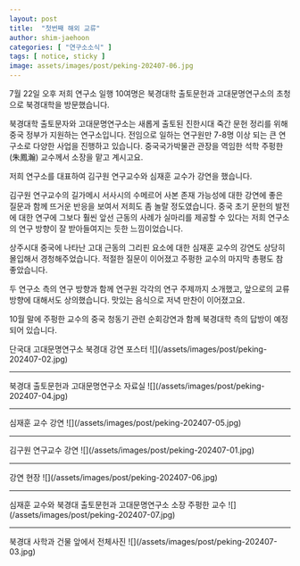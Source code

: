 ```yaml
---
layout: post
title:  "첫번째 해외 교류"
author: shim-jaehoon
categories: [ "연구소소식" ] 
tags: [ notice, sticky ] 
image: assets/images/post/peking-202407-06.jpg
---
```


7월 22일 오후 저희 연구소 일행 10여명은 북경대학 출토문헌과 고대문명연구소의 초청으로 북경대학을 방문했습니다.

북경대학 출토문자와 고대문명연구소는 새롭게 출토된 진한시대 죽간 문헌 정리를 위해 중국 정부가 지원하는 연구소입니다. 전임으로 일하는 연구원만 7-8명 이상 되는 큰 연구소로 다양한 사업을 진행하고 있습니다. 중국국가박물관 관장을 역임한 석학 주펑한(朱鳳瀚) 교수께서 소장을 맡고 계시고요.

저희 연구소를 대표하여 김구원 연구교수와 심재훈 교수가 강연을 했습니다.

김구원 연구교수의 길가메시 서사시의 수메르어 사본 존재 가능성에 대한 강연에 좋은 질문과 함께 뜨거운 반응을 보여서 저희도 좀 놀랄 정도였습니다. 중국 초기 문헌의 발전에 대한 연구에 그보다 훨씬 앞선 근동의 사례가 실마리를 제공할 수 있다는 저희 연구소의 연구 방향이 잘 받아들여지는 듯한 느낌이었습니다.

상주시대 중국에 나타난 고대 근동의 그리핀 요소에 대한 심재훈 교수의 강연도 상당히 몰입해서 경청해주었습니다. 적절한 질문이 이어졌고 주펑한 교수의 마지막 총평도 참 좋았습니다.

두 연구소 측의 연구 방향과 함께 연구원 각각의 연구 주제까지 소개했고, 앞으로의 교류 방향에 대해서도 상의했습니다. 맛있는 음식으로 저녁 만찬이 이어졌고요.

10월 말에 주펑한 교수의 중국 청동기 관련 순회강연과 함께 북경대학 측의 답방이 예정되어 있습니다.


<span class="text-muted">
단국대 고대문명연구소 북경대 강연 포스터
</span>
![](/assets/images/post/peking-202407-02.jpg)

----

<span class="text-muted">
북경대 출토문헌과 고대문명연구소 자료실
</span>
![](/assets/images/post/peking-202407-04.jpg)

----

<span class="text-muted">
심재훈 교수 강연
</span>
![](/assets/images/post/peking-202407-05.jpg)

----

<span class="text-muted">
김구원 연구교수 강연
</span>
![](/assets/images/post/peking-202407-01.jpg)

----

<span class="text-muted">
강연 현장
</span>
![](/assets/images/post/peking-202407-06.jpg)

----

<span class="text-muted">
심재훈 교수와 북경대 출토문헌과 고대문명연구소 소장 주펑한 교수
</span>
![](/assets/images/post/peking-202407-07.jpg)

----

<span class="text-muted">
북경대 사학과 건물 앞에서 전체사진
</span>
![](/assets/images/post/peking-202407-03.jpg)
